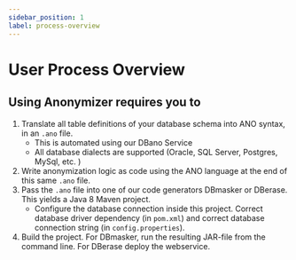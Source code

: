 ```yaml
---
sidebar_position: 1
label: process-overview
---
```


# User Process Overview

## Using Anonymizer requires you to

1. Translate all table definitions  of your database schema into ANO syntax, in an `.ano` file.
    - This is automated using our DBano Service
    - All database dialects are supported (Oracle, SQL Server, Postgres, MySql, etc. )
2. Write anonymization logic as code using the ANO language at the end of this same `.ano` file.
3. Pass the `.ano` file into one of our code generators DBmasker or DBerase. This yields a Java 8 Maven project.
    - Configure the database connection inside this project. Correct database driver dependency (in `pom.xml`) and correct database connection string (in `config.properties`).
4. Build the project. For DBmasker, run the resulting JAR-file from the command line. For DBerase deploy the webservice.

